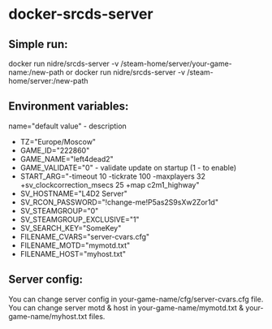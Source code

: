 # docker-srcds-server

## Simple run:
docker run nidre/srcds-server -v /steam-home/server/your-game-name:/new-path
or
docker run nidre/srcds-server -v /steam-home/server:/new-path

## Environment variables:
name="default value" - description

* TZ="Europe/Moscow"
* GAME_ID="222860"
* GAME_NAME="left4dead2"
* GAME_VALIDATE="0" - validate update on startup (1 - to enable)
* START_ARG="-timeout 10 -tickrate 100 -maxplayers 32 +sv_clockcorrection_msecs 25 +map c2m1_highway"
* SV_HOSTNAME="L4D2 Server"
* SV_RCON_PASSWORD="!change-me!P5as2S9sXw2Zor1d"
* SV_STEAMGROUP="0"
* SV_STEAMGROUP_EXCLUSIVE="1"
* SV_SEARCH_KEY="SomeKey"
* FILENAME_CVARS="server-cvars.cfg"
* FILENAME_MOTD="mymotd.txt"
* FILENAME_HOST="myhost.txt"

## Server config:
You can change server config in your-game-name/cfg/server-cvars.cfg file.
You can change server motd & host in your-game-name/mymotd.txt & your-game-name/myhost.txt files.
